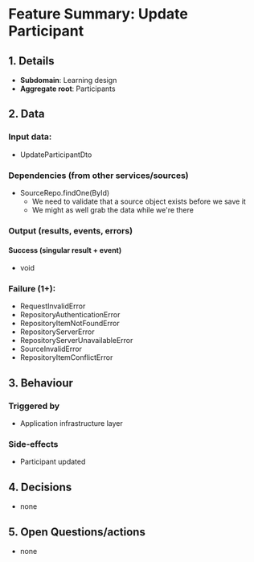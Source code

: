 # Feature Summary: Update Participant

## 1. Details

- **Subdomain**: Learning design
- **Aggregate root**: Participants

## 2. Data
### Input data:

- UpdateParticipantDto

### Dependencies (from other services/sources)

- SourceRepo.findOne(ById)
  - We need to validate that a source object exists before we save it
  - We might as well grab the data while we're there

### Output (results, events, errors)

#### Success (singular result + event)

- void

### Failure (1+):

- RequestInvalidError
- RepositoryAuthenticationError
- RepositoryItemNotFoundError
- RepositoryServerError
- RepositoryServerUnavailableError
- SourceInvalidError
- RepositoryItemConflictError

## 3. Behaviour

### Triggered by

- Application infrastructure layer

### Side-effects

- Participant updated

## 4. Decisions

- none

## 5. Open Questions/actions

- none
